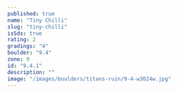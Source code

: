 ```yaml
---
published: true
name: "Tiny Chilli"
slug: "tiny-chilli"
isSds: true
rating: 2
gradings: "4"
boulder: "9.4"
zone: 9
id: "9.4.1"
description: ""
image: "/images/boulders/titans-ruin/9-4-w3024w.jpg"
---
```



